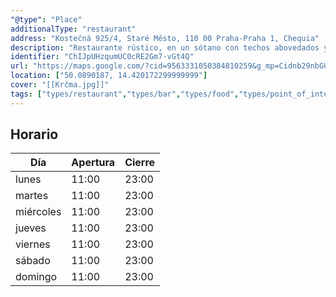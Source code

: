 ```yaml
---
"@type": "Place"
additionalType: "restaurant"
address: "Kostečná 925/4, Staré Město, 110 00 Praha-Praha 1, Chequia"
description: "Restaurante rústico, en un sótano con techos abovedados y paredes de ladrillo, que sirve abundantes platos de carne y cerveza."
identifier: "ChIJpUHzqumUC0cRE2Gm7-vGt4Q"
url: "https://maps.google.com/?cid=9563331050384810259&g_mp=Cidnb29nbGUubWFwcy5wbGFjZXMudjEuUGxhY2VzLlNlYXJjaFRleHQQABgEIAA"
location: ["50.0890187, 14.420172299999999"]
cover: "[[Krčma.jpg]]"
tags: ["types/restaurant","types/bar","types/food","types/point_of_interest","types/establishment"]
---
```


## Horario

| Día  | Apertura  | Cierre  |
|---|---|---|
| lunes | 11:00 | 23:00 |
| martes | 11:00 | 23:00 |
| miércoles | 11:00 | 23:00 |
| jueves | 11:00 | 23:00 |
| viernes | 11:00 | 23:00 |
| sábado | 11:00 | 23:00 |
| domingo | 11:00 | 23:00 |